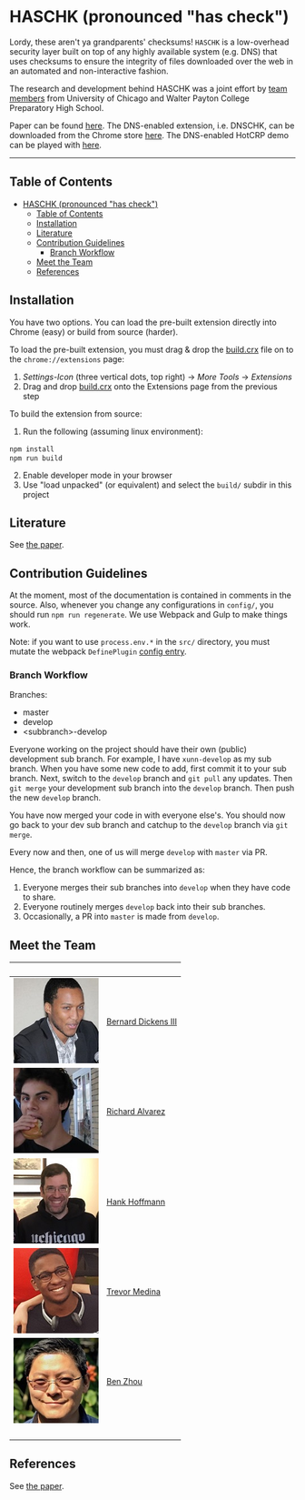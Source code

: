 # HASCHK (pronounced "has check")

Lordy, these aren't ya grandparents' checksums! `HASCHK` is a low-overhead security layer built on top of any highly available system (e.g. DNS) that uses checksums to ensure the integrity of files downloaded over the web in an automated and non-interactive fashion.

The research and development behind HASCHK was a joint effort by [team members](#meet-the-team) from University of Chicago and Walter Payton College Preparatory High School.

Paper can be found [here](https://git.xunn.io/closed-source/research/psd-mirrored/haschk-paper). The DNS-enabled extension, i.e. DNSCHK, can be downloaded from the Chrome store [here](https://tinyurl.com/dnschk-actual). The DNS-enabled HotCRP demo can be played with [here](https://tinyurl.com/dnschk-hotcrp).

***

## Table of Contents

<!-- TOC -->

- [HASCHK (pronounced "has check")](#haschk-pronounced-has-check)
    - [Table of Contents](#table-of-contents)
    - [Installation](#installation)
    - [Literature](#literature)
    - [Contribution Guidelines](#contribution-guidelines)
        - [Branch Workflow](#branch-workflow)
    - [Meet the Team](#meet-the-team)
    - [References](#references)

<!-- /TOC -->

## Installation

You have two options. You can load the pre-built extension directly into Chrome (easy) or build from source (harder).

To load the pre-built extension, you must drag & drop the [build.crx](build.crx) file on to the `chrome://extensions` page:

1. *Settings-Icon* (three vertical dots, top right) -> *More Tools* -> *Extensions*
2. Drag and drop [build.crx](build.crx) onto the Extensions page from the previous step

To build the extension from source:

1. Run the following (assuming linux environment):

```
npm install
npm run build
```

2. Enable developer mode in your browser
3. Use "load unpacked" (or equivalent) and select the `build/` subdir in this project

## Literature

See [the paper](https://git.xunn.io/closed-source/research/psd-mirrored/haschk-paper).

## Contribution Guidelines

At the moment, most of the documentation is contained in comments in the source.
Also, whenever you change any configurations in `config/`, you should run `npm
run regenerate`. We use Webpack and Gulp to make things work.

Note: if you want to use `process.env.*` in the `src/` directory, you must mutate
the webpack `DefinePlugin` [config entry](config/webpack.config.js).

### Branch Workflow

Branches:
 - master
 - develop
 - &lt;subbranch&gt;-develop

Everyone working on the project should have their own (public) development sub
branch. For example, I have `xunn-develop` as my sub branch. When you have some
new code to add, first commit it to your sub branch. Next, switch to the
`develop` branch and `git pull` any updates. Then `git merge` your development
sub branch into the `develop` branch. Then push the new `develop` branch.

You have now merged your code in with everyone else's. You should now go back to
your dev sub branch and catchup to the `develop` branch via `git merge`.

Every now and then, one of us will merge `develop` with `master` via PR.

Hence, the branch workflow can be summarized as:

1. Everyone merges their sub branches into `develop` when they have code to share.
2. Everyone routinely merges `develop` back into their sub branches.
2. Occasionally, a PR into `master` is made from `develop`.

## Meet the Team

<!-- Tables for formatting images? Jeez, welcome back to 1999! -->
|&zwnj;|&zwnj;|
|-|-|
| ![a picture goes here][bd3] | [Bernard Dickens III](https://bernarddickens.com)|
| ![a picture goes here][rawalvarez731] | [Richard Alvarez](http://richard.alvareztech.org)|
| ![a picture goes here][hankhoffmann] | [Hank Hoffmann](http://people.cs.uchicago.edu/~hankhoffmann)|
| ![a picture goes here][ilopilop538] | [Trevor Medina](ilopilop538@gmail.com)|
| ![a picture goes here][ravenben] | [Ben Zhou](http://people.cs.uchicago.edu/~ravenben)|
|&zwnj;|&zwnj;|

## References

See [the paper](https://git.xunn.io/closed-source/research/psd-mirrored/haschk-paper).

[bd3]: docs/pics/bernard.jpg
[rawalvarez731]: docs/pics/richard.jpg
[hankhoffmann]: docs/pics/hank.jpg
[ilopilop538]: docs/pics/trevor.jpg
[ravenben]: docs/pics/ben.jpg
